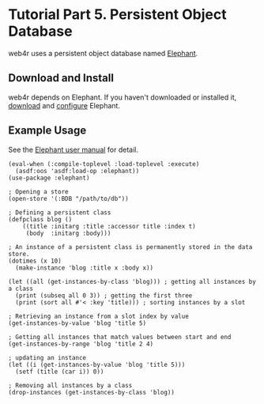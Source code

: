Tutorial Part 5. Persistent Object Database
============================================
web4r uses a persistent object database named [Elephant](http://common-lisp.net/project/elephant/).

Download and Install
---------------------
web4r depends on Elephant. If you haven't downloaded or installed it, [download](http://common-lisp.net/project/elephant/downloads.html) and [configure](http://common-lisp.net/project/elephant/doc/elephant.html#Getting-Started) Elephant.

Example Usage
--------------
See the [Elephant user manual](http://common-lisp.net/project/elephant/doc/elephant.html) for detail.

    (eval-when (:compile-toplevel :load-toplevel :execute)
      (asdf:oos 'asdf:load-op :elephant))
    (use-package :elephant)
    
    ; Opening a store
    (open-store '(:BDB "/path/to/db"))
    
    ; Defining a persistent class
    (defpclass blog ()
        ((title :initarg :title :accessor title :index t)
         (body  :initarg :body)))
    
    ; An instance of a persistent class is permanently stored in the data store.
    (dotimes (x 10)
      (make-instance 'blog :title x :body x))
    
    (let ((all (get-instances-by-class 'blog))) ; getting all instances by a class
      (print (subseq all 0 3)) ; getting the first three
      (print (sort all #'< :key 'title))) ; sorting instances by a slot
    
    ; Retrieving an instance from a slot index by value
    (get-instances-by-value 'blog 'title 5)
    
    ; Getting all instances that match values between start and end
    (get-instances-by-range 'blog 'title 2 4)
    
    ; updating an instance
    (let ((i (get-instances-by-value 'blog 'title 5)))
      (setf (title (car i)) 0))
    
    ; Removing all instances by a class
    (drop-instances (get-instances-by-class 'blog))
